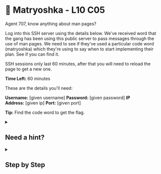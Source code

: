 # 🎎 Matryoshka - L10 C05

Agent 707, know anything about man pages?

Log into this SSH server using the details below. We've received word that the gang has been using this public server to pass messages through the use of man pages. We need to see if they've used a particular code word (matryoshka) which they're using to say when to start implementing their plan. See if you can find it.

SSH sessions only last 60 minutes, after that you will need to reload the page to get a new one.

**Time Left:** 60 minutes

These are the details you'll need:

**Username:** [given username] **Password:** [given password] **IP Address:** [given ip] **Port:** [given port]

**Tip:** Find the code word to get the flag.

<details><summary>

## Need a hint?</summary>

```txt
💡 Hint: Agent, can you find a way to search the man database?
```

</details>

<details><summary>

## Step by Step</summary>

- Open up a Linux terminal
- Type “`ssh [username]@[ip] -p [port number]`”
- Type the given password in
- Run `man -K "matryoshka"`
- The flag should appear

`flag: 4XAEhDJvZBuine9CCzmzcYmR`

</details>
